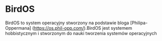 # BirdOS
BirdOS to system operacyjny stworzony na podstawie bloga [Philipa-Oppermana] (https://os.phil-opp.com/).BirdOS jest systemem hobbistycznym i  stworzonym do nauki tworzenia systemów operacyjnych
